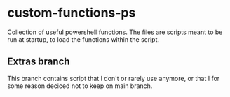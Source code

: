# custom-functions-ps
Collection of useful powershell functions.
The files are scripts meant to be run at startup, to load the functions within the script.

## Extras branch
This branch contains script that I don't or rarely use anymore, or that I for some reason deciced not to keep on main branch.